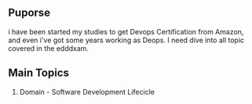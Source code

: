 ## Puporse


i have been started my studies to get  Devops Certification from Amazon, and even i've got some years working as Deops. I need dive into all topic covered in the edddxam.


## Main Topics

1. Domain - Software Development Lifecicle